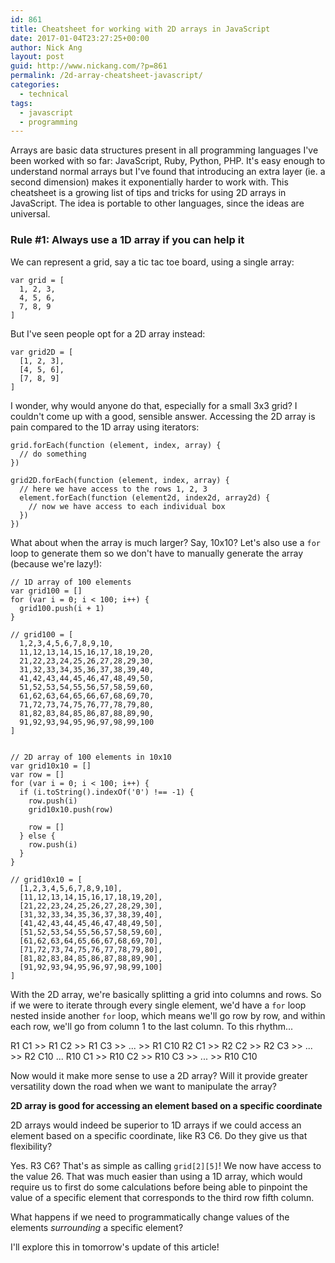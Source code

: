 ```yaml
---
id: 861
title: Cheatsheet for working with 2D arrays in JavaScript
date: 2017-01-04T23:27:25+00:00
author: Nick Ang
layout: post
guid: http://www.nickang.com/?p=861
permalink: /2d-array-cheatsheet-javascript/
categories:
  - technical
tags:
  - javascript
  - programming
---
```

Arrays are basic data structures present in all programming languages I've been worked with so far: JavaScript, Ruby, Python, PHP. It's easy enough to understand normal arrays but I've found that introducing an extra layer (ie. a second dimension) makes it exponentially harder to work with. This cheatsheet is a growing list of tips and tricks for using 2D arrays in JavaScript. The idea is portable to other languages, since the ideas are universal. 

### Rule #1: Always use a 1D array if you can help it 

We can represent a grid, say a tic tac toe board, using a single array:

```
var grid = [
  1, 2, 3,
  4, 5, 6,
  7, 8, 9
]
```

But I've seen people opt for a 2D array instead:

```
var grid2D = [
  [1, 2, 3],
  [4, 5, 6],
  [7, 8, 9]
]
```

I wonder, why would anyone do that, especially for a small 3x3 grid? I couldn't come up with a good, sensible answer. Accessing the 2D array is pain compared to the 1D array using iterators:

```
grid.forEach(function (element, index, array) {
  // do something
})

grid2D.forEach(function (element, index, array) {
  // here we have access to the rows 1, 2, 3
  element.forEach(function (element2d, index2d, array2d) {
    // now we have access to each individual box
  })
})
```

What about when the array is much larger? Say, 10x10? Let's also use a `for` loop to generate them so we don't have to manually generate the array (because we're lazy!):

```
// 1D array of 100 elements
var grid100 = []
for (var i = 0; i < 100; i++) {
  grid100.push(i + 1)
}

// grid100 = [
  1,2,3,4,5,6,7,8,9,10,
  11,12,13,14,15,16,17,18,19,20,
  21,22,23,24,25,26,27,28,29,30,
  31,32,33,34,35,36,37,38,39,40,
  41,42,43,44,45,46,47,48,49,50,
  51,52,53,54,55,56,57,58,59,60,
  61,62,63,64,65,66,67,68,69,70,
  71,72,73,74,75,76,77,78,79,80,
  81,82,83,84,85,86,87,88,89,90,
  91,92,93,94,95,96,97,98,99,100
]


// 2D array of 100 elements in 10x10
var grid10x10 = []
var row = []
for (var i = 0; i < 100; i++) {
  if (i.toString().indexOf('0') !== -1) {
    row.push(i)
    grid10x10.push(row)

    row = []
  } else {
    row.push(i)
  }
}

// grid10x10 = [
  [1,2,3,4,5,6,7,8,9,10],
  [11,12,13,14,15,16,17,18,19,20],
  [21,22,23,24,25,26,27,28,29,30],
  [31,32,33,34,35,36,37,38,39,40],
  [41,42,43,44,45,46,47,48,49,50],
  [51,52,53,54,55,56,57,58,59,60],
  [61,62,63,64,65,66,67,68,69,70],
  [71,72,73,74,75,76,77,78,79,80],
  [81,82,83,84,85,86,87,88,89,90],
  [91,92,93,94,95,96,97,98,99,100]
]
```

With the 2D array, we're basically splitting a grid into columns and rows. So if we were to iterate through every single element, we'd have a `for` loop nested inside another `for` loop, which means we'll go row by row, and within each row, we'll go from column 1 to the last column. To this rhythm...

R1 C1 >> R1 C2 >> R1 C3 >> ... >> R1 C10
R2 C1 >> R2 C2 >> R2 C3 >> ... >> R2 C10
...
R10 C1 >> R10 C2 >> R10 C3 >> ... >> R10 C10

Now would it make more sense to use a 2D array? Will it provide greater versatility down the road when we want to manipulate the array? 

**2D array is good for accessing an element based on a specific coordinate**

2D arrays would indeed be superior to 1D arrays if we could access an element based on a specific coordinate, like R3 C6. Do they give us that flexibility? 

Yes. R3 C6? That's as simple as calling `grid[2][5]`! We now have access to the value 26. That was much easier than using a 1D array, which would require us to first do some calculations before being able to pinpoint the value of a specific element that corresponds to the third row fifth column. 

What happens if we need to programmatically change values of the elements _surrounding_ a specific element? 

I'll explore this in tomorrow's update of this article!
